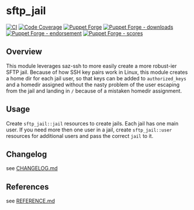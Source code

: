 # sftp_jail

[![CI](https://github.com/voxpupuli/puppet-sftp_jail/actions/workflows/ci.yml/badge.svg)](https://github.com/voxpupuli/puppet-sftp_jail/actions/workflows/ci.yml)
[![Code Coverage](https://coveralls.io/repos/github/voxpupuli/puppet-sftp_jail/badge.svg?branch=master)](https://coveralls.io/github/voxpupuli/puppet-sftp_jail)
[![Puppet Forge](https://img.shields.io/puppetforge/v/puppet/sftp_jail.svg)](https://forge.puppetlabs.com/puppet/sftp_jail)
[![Puppet Forge - downloads](https://img.shields.io/puppetforge/dt/puppet/sftp_jail.svg)](https://forge.puppetlabs.com/puppet/sftp_jail)
[![Puppet Forge - endorsement](https://img.shields.io/puppetforge/e/puppet/sftp_jail.svg)](https://forge.puppetlabs.com/puppet/sftp_jail)
[![Puppet Forge - scores](https://img.shields.io/puppetforge/f/puppet/sftp_jail.svg)](https://forge.puppetlabs.com/puppet/sftp_jail)

## Overview

This module leverages saz-ssh to more easily create a more robust-ier SFTP jail. Because of how SSH key pairs work in Linux, this module creates a home dir for each jail user, so that keys can be added to `authorized_keys` and a homedir assigned without the nasty problem of the user escaping from the jail and landing in `/` because of a mistaken homedir assignment.

## Usage

Create `sftp_jail::jail` resources to create jails. Each jail has one main user. If you need more then one user in a jail, create `sftp_jail::user` resources for additional users and pass the correct `jail` to it.

## Changelog

see [CHANGELOG.md](CHANGELOG.md)

## References

see [REFERENCE.md](REFERENCE.md)
